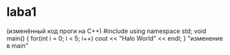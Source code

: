 # laba1

(изменённый код проги на С++)
#include <iostream>
using namespace std;
void main()
{
 for(int i = 0; i < 5; i++) 
 cout << "Halo World" << endl;
}
"изменение в main"
